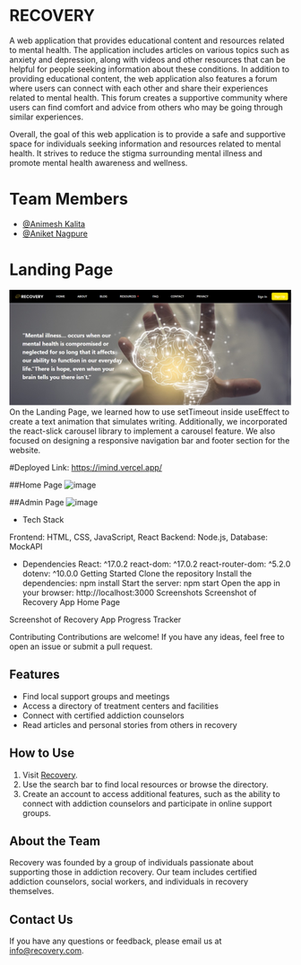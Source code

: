 # RECOVERY

A web application that provides educational content and resources related to mental health. The application includes articles on various topics such as anxiety and depression, along with videos and other resources that can be helpful for people seeking information about these conditions.
In addition to providing educational content, the web application also features a forum where users can connect with each other and share their experiences related to mental health. This forum creates a supportive community where users can find comfort and advice from others who may be going through similar experiences.

Overall, the goal of this web application is to provide a safe and supportive space for individuals seeking information and resources related to mental health. It strives to reduce the stigma surrounding mental illness and promote mental health awareness and wellness.

# Team Members
 - [@Animesh Kalita](https://github.com/Ak-nut-47)
 - [@Aniket Nagpure](https://github.com/anagpure28)

# Landing Page
<img width="800" src="https://github.com/Ak-nut-47/Recovery/blob/main/Project_Images/Home1.png?raw=true">
On the Landing Page, we learned how to use setTimeout inside useEffect to create a text animation that simulates writing. Additionally, we incorporated the react-slick carousel library to implement a carousel feature. We also focused on designing a responsive navigation bar and footer section for the website.
 

#Deployed Link: https://imind.vercel.app/

##Home Page
![image](https://github.com/anagpure28/adhesive-caption-1992/assets/92313981/808dff33-a551-4309-9537-7fbea0e04ea8)

##Admin Page
![image](https://github.com/anagpure28/adhesive-caption-1992/assets/92313981/1a031be2-2956-40ff-a7ca-3fcad46f0795)

- Tech Stack

Frontend: HTML, CSS, JavaScript, React
Backend: Node.js,
Database: MockAPI

- Dependencies
  React: ^17.0.2
  react-dom: ^17.0.2
  react-router-dom: ^5.2.0
  dotenv: ^10.0.0
  Getting Started
  Clone the repository
  Install the dependencies: npm install
  Start the server: npm start
  Open the app in your browser: http://localhost:3000
  Screenshots
  Screenshot of Recovery App Home Page

Screenshot of Recovery App Progress Tracker

Contributing
Contributions are welcome! If you have any ideas, feel free to open an issue or submit a pull request.

## Features

- Find local support groups and meetings
- Access a directory of treatment centers and facilities
- Connect with certified addiction counselors
- Read articles and personal stories from others in recovery

## How to Use

1. Visit [Recovery](https://www.recovery.com).
2. Use the search bar to find local resources or browse the directory.
3. Create an account to access additional features, such as the ability to connect with addiction counselors and participate in online support groups.

## About the Team

Recovery was founded by a group of individuals passionate about supporting those in addiction recovery. Our team includes certified addiction counselors, social workers, and individuals in recovery themselves.

## Contact Us

If you have any questions or feedback, please email us at info@recovery.com.
